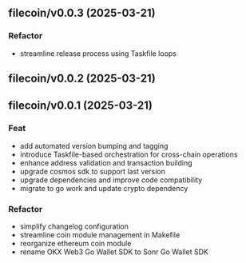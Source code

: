 ## filecoin/v0.0.3 (2025-03-21)

### Refactor

- streamline release process using Taskfile loops

## filecoin/v0.0.2 (2025-03-21)

## filecoin/v0.0.1 (2025-03-21)

### Feat

- add automated version bumping and tagging
- introduce Taskfile-based orchestration for cross-chain operations
- enhance address validation and transaction building
- upgrade cosmos sdk to support last version
- upgrade dependencies and improve code compatibility
- migrate to go work and update crypto dependency

### Refactor

- simplify changelog configuration
- streamline coin module management in Makefile
- reorganize ethereum coin module
- rename OKX Web3 Go Wallet SDK to Sonr Go Wallet SDK
